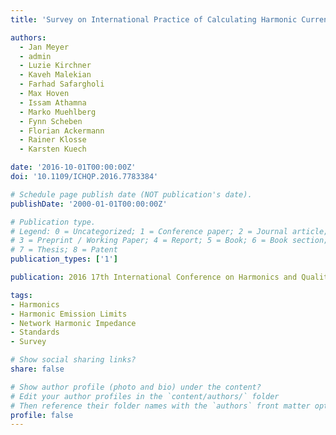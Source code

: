 ```yaml
---
title: 'Survey on International Practice of Calculating Harmonic Current Emission Limits'

authors:
  - Jan Meyer
  - admin
  - Luzie Kirchner
  - Kaveh Malekian
  - Farhad Safargholi
  - Max Hoven
  - Issam Athamna
  - Marko Muehlberg
  - Fynn Scheben
  - Florian Ackermann
  - Rainer Klosse
  - Karsten Kuech

date: '2016-10-01T00:00:00Z'
doi: '10.1109/ICHQP.2016.7783384'

# Schedule page publish date (NOT publication's date).
publishDate: '2000-01-01T00:00:00Z'

# Publication type.
# Legend: 0 = Uncategorized; 1 = Conference paper; 2 = Journal article;
# 3 = Preprint / Working Paper; 4 = Report; 5 = Book; 6 = Book section;
# 7 = Thesis; 8 = Patent
publication_types: ['1']

publication: 2016 17th International Conference on Harmonics and Quality of Power (ICHQP)

tags:
- Harmonics
- Harmonic Emission Limits
- Network Harmonic Impedance
- Standards
- Survey

# Show social sharing links?
share: false

# Show author profile (photo and bio) under the content?
# Edit your author profiles in the `content/authors/` folder
# Then reference their folder names with the `authors` front matter option above
profile: false
---
```


